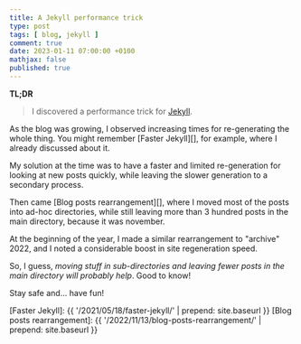 ```yaml
---
title: A Jekyll performance trick
type: post
tags: [ blog, jekyll ]
comment: true
date: 2023-01-11 07:00:00 +0100
mathjax: false
published: true
---
```


**TL;DR**

> I discovered a performance trick for [Jekyll][].

As the blog was growing, I observed increasing times for re-generating
the whole thing. You might remember [Faster Jekyll][], for example,
where I already discussed about it.

My solution at the time was to have a faster and limited re-generation
for looking at new posts quickly, while leaving the slower generation to
a secondary process.

Then came [Blog posts rearrangement][], where I moved most of the posts
into ad-hoc directories, while still leaving more than 3 hundred posts
in the main directory, because it was november.

At the beginning of the year, I made a similar rearrangement to
"archive" 2022, and I noted a considerable boost in site regeneration
speed.

So, I guess, *moving stuff in sub-directories and leaving fewer posts in
the main directory will probably help*. Good to know!

Stay safe and... have fun!

[Jekyll]: https://jekyllrb.com/
[Faster Jekyll]: {{ '/2021/05/18/faster-jekyll/' | prepend: site.baseurl }}
[Blog posts rearrangement]: {{ '/2022/11/13/blog-posts-rearrangement/' | prepend: site.baseurl }}
